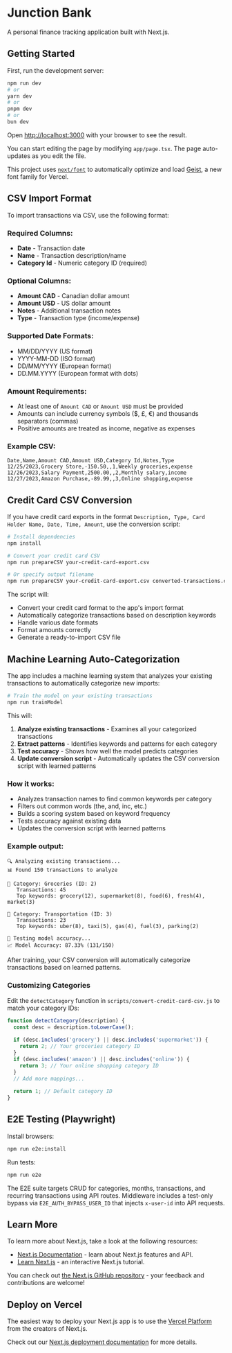# Junction Bank

A personal finance tracking application built with Next.js.

## Getting Started

First, run the development server:

```bash
npm run dev
# or
yarn dev
# or
pnpm dev
# or
bun dev
```

Open [http://localhost:3000](http://localhost:3000) with your browser to see the result.

You can start editing the page by modifying `app/page.tsx`. The page auto-updates as you edit the file.

This project uses [`next/font`](https://nextjs.org/docs/app/building-your-application/optimizing/fonts) to automatically optimize and load [Geist](https://vercel.com/font), a new font family for Vercel.

## CSV Import Format

To import transactions via CSV, use the following format:

### Required Columns:
- **Date** - Transaction date
- **Name** - Transaction description/name  
- **Category Id** - Numeric category ID (required)

### Optional Columns:
- **Amount CAD** - Canadian dollar amount
- **Amount USD** - US dollar amount
- **Notes** - Additional transaction notes
- **Type** - Transaction type (income/expense)

### Supported Date Formats:
- MM/DD/YYYY (US format)
- YYYY-MM-DD (ISO format)
- DD/MM/YYYY (European format)
- DD.MM.YYYY (European format with dots)

### Amount Requirements:
- At least one of `Amount CAD` or `Amount USD` must be provided
- Amounts can include currency symbols ($, £, €) and thousands separators (commas)
- Positive amounts are treated as income, negative as expenses

### Example CSV:
```csv
Date,Name,Amount CAD,Amount USD,Category Id,Notes,Type
12/25/2023,Grocery Store,-150.50,,1,Weekly groceries,expense
12/26/2023,Salary Payment,2500.00,,2,Monthly salary,income
12/27/2023,Amazon Purchase,-89.99,,3,Online shopping,expense
```

## Credit Card CSV Conversion

If you have credit card exports in the format `Description, Type, Card Holder Name, Date, Time, Amount`, use the conversion script:

```bash
# Install dependencies
npm install

# Convert your credit card CSV
npm run prepareCSV your-credit-card-export.csv

# Or specify output filename
npm run prepareCSV your-credit-card-export.csv converted-transactions.csv
```

The script will:
- Convert your credit card format to the app's import format
- Automatically categorize transactions based on description keywords
- Handle various date formats
- Format amounts correctly
- Generate a ready-to-import CSV file

## Machine Learning Auto-Categorization

The app includes a machine learning system that analyzes your existing transactions to automatically categorize new imports:

```bash
# Train the model on your existing transactions
npm run trainModel
```

This will:
1. **Analyze existing transactions** - Examines all your categorized transactions
2. **Extract patterns** - Identifies keywords and patterns for each category
3. **Test accuracy** - Shows how well the model predicts categories
4. **Update conversion script** - Automatically updates the CSV conversion script with learned patterns

### How it works:
- Analyzes transaction names to find common keywords per category
- Filters out common words (the, and, inc, etc.)
- Builds a scoring system based on keyword frequency
- Tests accuracy against existing data
- Updates the conversion script with learned patterns

### Example output:
```
🔍 Analyzing existing transactions...
📊 Found 150 transactions to analyze

📁 Category: Groceries (ID: 2)
   Transactions: 45
   Top keywords: grocery(12), supermarket(8), food(6), fresh(4), market(3)

📁 Category: Transportation (ID: 3)  
   Transactions: 23
   Top keywords: uber(8), taxi(5), gas(4), fuel(3), parking(2)

🧪 Testing model accuracy...
📈 Model Accuracy: 87.33% (131/150)
```

After training, your CSV conversion will automatically categorize transactions based on learned patterns.

### Customizing Categories

Edit the `detectCategory` function in `scripts/convert-credit-card-csv.js` to match your category IDs:

```javascript
function detectCategory(description) {
  const desc = description.toLowerCase();
  
  if (desc.includes('grocery') || desc.includes('supermarket')) {
    return 2; // Your groceries category ID
  }
  if (desc.includes('amazon') || desc.includes('online')) {
    return 3; // Your online shopping category ID
  }
  // Add more mappings...
  
  return 1; // Default category ID
}
```

## E2E Testing (Playwright)

Install browsers:

```bash
npm run e2e:install
```

Run tests:

```bash
npm run e2e
```

The E2E suite targets CRUD for categories, months, transactions, and recurring transactions using API routes. Middleware includes a test-only bypass via `E2E_AUTH_BYPASS_USER_ID` that injects `x-user-id` into API requests.

## Learn More

To learn more about Next.js, take a look at the following resources:

- [Next.js Documentation](https://nextjs.org/docs) - learn about Next.js features and API.
- [Learn Next.js](https://nextjs.org/learn) - an interactive Next.js tutorial.

You can check out [the Next.js GitHub repository](https://github.com/vercel/next.js) - your feedback and contributions are welcome!

## Deploy on Vercel

The easiest way to deploy your Next.js app is to use the [Vercel Platform](https://vercel.com/new?utm_medium=default-template&filter=next.js&utm_source=create-next-app&utm_campaign=create-next-app-readme) from the creators of Next.js.

Check out our [Next.js deployment documentation](https://nextjs.org/docs/app/building-your-application/deploying) for more details.
